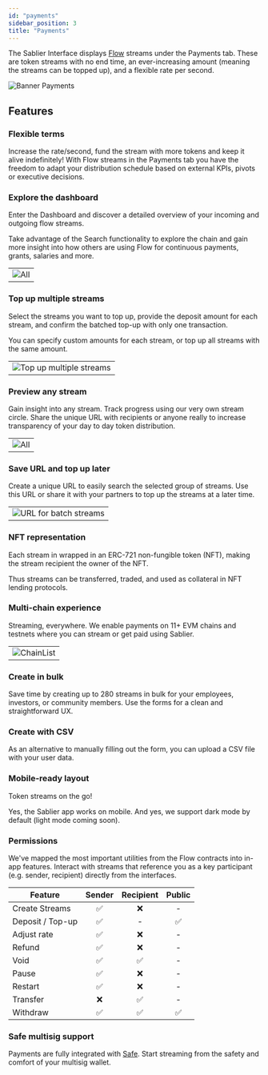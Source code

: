 ```yaml
---
id: "payments"
sidebar_position: 3
title: "Payments"
---
```


The Sablier Interface displays [Flow](/concepts/flow/overview) streams under the Payments tab. These are token streams
with no end time, an ever-increasing amount (meaning the streams can be topped up), and a flexible rate per second.

![Banner Payments](/banners/docs-payments.webp)

## Features

### Flexible terms

Increase the rate/second, fund the stream with more tokens and keep it alive indefinitely! With Flow streams in the
Payments tab you have the freedom to adapt your distribution schedule based on external KPIs, pivots or executive
decisions.

### Explore the dashboard

Enter the Dashboard and discover a detailed overview of your incoming and outgoing flow streams.

Take advantage of the Search functionality to explore the chain and gain more insight into how others are using Flow for
continuous payments, grants, salaries and more.

|                                                    |
| -------------------------------------------------- |
| ![All](/screenshots/payments-dashboard-split.webp) |

### Top up multiple streams

Select the streams you want to top up, provide the deposit amount for each stream, and confirm the batched top-up with
only one transaction.

You can specify custom amounts for each stream, or top up all streams with the same amount.

|                                                                     |
| ------------------------------------------------------------------- |
| ![Top up multiple streams](/screenshots/topup-multiple-streams.gif) |

### Preview any stream

Gain insight into any stream. Track progress using our very own stream circle. Share the unique URL with recipients or
anyone really to increase transparency of your day to day token distribution.

|                                            |
| ------------------------------------------ |
| ![All](/screenshots/payments-profile.webp) |

### Save URL and top up later

Create a unique URL to easily search the selected group of streams. Use this URL or share it with your partners to top
up the streams at a later time.

|                                                              |
| ------------------------------------------------------------ |
| ![URL for batch streams](/screenshots/batch-streams-url.gif) |

### NFT representation

Each stream in wrapped in an ERC-721 non-fungible token (NFT), making the stream recipient the owner of the NFT.

Thus streams can be transferred, traded, and used as collateral in NFT lending protocols.

### Multi-chain experience

Streaming, everywhere. We enable payments on 11+ EVM chains and testnets where you can stream or get paid using Sablier.

|                                                |
| ---------------------------------------------- |
| ![ChainList](/screenshots/general-chains.webp) |

### Create in bulk

Save time by creating up to 280 streams in bulk for your employees, investors, or community members. Use the forms for a
clean and straightforward UX.

### Create with CSV

As an alternative to manually filling out the form, you can upload a CSV file with your user data.

### Mobile-ready layout

Token streams on the go!

Yes, the Sablier app works on mobile. And yes, we support dark mode by default (light mode coming soon).

### Permissions

We've mapped the most important utilities from the Flow contracts into in-app features. Interact with streams that
reference you as a key participant (e.g. sender, recipient) directly from the interfaces.

| Feature          | Sender | Recipient | Public |
| ---------------- | :----: | :-------: | :----: |
| Create Streams   |   ✅   |    ❌     |   -    |
| Deposit / Top-up |   ✅   |     -     |   ✅   |
| Adjust rate      |   ✅   |    ❌     |   -    |
| Refund           |   ✅   |    ❌     |   -    |
| Void             |   ✅   |    ✅     |   -    |
| Pause            |   ✅   |    ❌     |   -    |
| Restart          |   ✅   |    ❌     |   -    |
| Transfer         |   ❌   |    ✅     |   -    |
| Withdraw         |   ✅   |    ✅     |   ✅   |

### Safe multisig support

Payments are fully integrated with [Safe](https://safe.global). Start streaming from the safety and comfort of your
multisig wallet.

